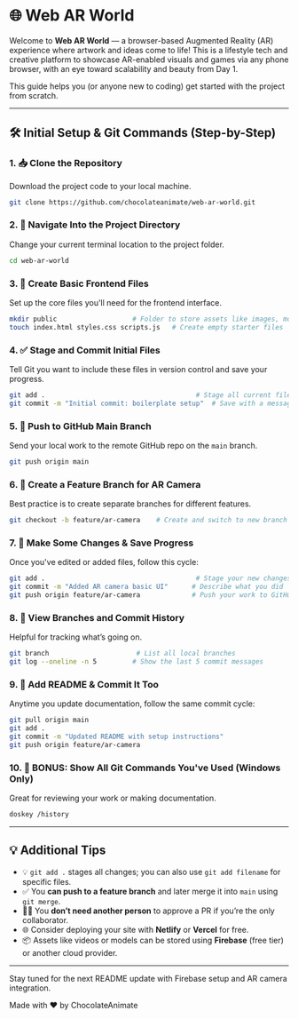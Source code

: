 # 🌐 Web AR World

Welcome to **Web AR World** — a browser-based Augmented Reality (AR) experience where artwork and ideas come to life! This is a lifestyle tech and creative platform to showcase AR-enabled visuals and games via any phone browser, with an eye toward scalability and beauty from Day 1.

This guide helps you (or anyone new to coding) get started with the project from scratch.

---

## 🛠️ Initial Setup & Git Commands (Step-by-Step)

### 1. 📥 Clone the Repository
Download the project code to your local machine.
```bash
git clone https://github.com/chocolateanimate/web-ar-world.git
```

### 2. 📁 Navigate Into the Project Directory
Change your current terminal location to the project folder.
```bash
cd web-ar-world
```

### 3. 🧾 Create Basic Frontend Files
Set up the core files you'll need for the frontend interface.
```bash
mkdir public                   # Folder to store assets like images, models, videos
touch index.html styles.css scripts.js   # Create empty starter files
```

### 4. ✅ Stage and Commit Initial Files
Tell Git you want to include these files in version control and save your progress.
```bash
git add .                                      # Stage all current files
git commit -m "Initial commit: boilerplate setup"  # Save with a message
```

### 5. 🚀 Push to GitHub Main Branch
Send your local work to the remote GitHub repo on the `main` branch.
```bash
git push origin main
```

### 6. 🌿 Create a Feature Branch for AR Camera
Best practice is to create separate branches for different features.
```bash
git checkout -b feature/ar-camera    # Create and switch to new branch
```

### 7. 🔧 Make Some Changes & Save Progress
Once you've edited or added files, follow this cycle:
```bash
git add .                                      # Stage your new changes
git commit -m "Added AR camera basic UI"      # Describe what you did
git push origin feature/ar-camera             # Push your work to GitHub
```

### 8. 🧠 View Branches and Commit History
Helpful for tracking what’s going on.
```bash
git branch                      # List all local branches
git log --oneline -n 5         # Show the last 5 commit messages
```

### 9. 📝 Add README & Commit It Too
Anytime you update documentation, follow the same commit cycle:
```bash
git pull origin main
git add .
git commit -m "Updated README with setup instructions"
git push origin feature/ar-camera
```

### 10. 🧰 BONUS: Show All Git Commands You've Used (Windows Only)
Great for reviewing your work or making documentation.
```bash
doskey /history
```

---

## 💡 Additional Tips

- 💡 `git add .` stages all changes; you can also use `git add filename` for specific files.
- ✅ You **can push to a feature branch** and later merge it into `main` using `git merge`.
- 🧑‍💻 You **don’t need another person** to approve a PR if you’re the only collaborator.
- 🌐 Consider deploying your site with **Netlify** or **Vercel** for free.
- 📦 Assets like videos or models can be stored using **Firebase** (free tier) or another cloud provider.

---

Stay tuned for the next README update with Firebase setup and AR camera integration.

Made with ❤️ by ChocolateAnimate

